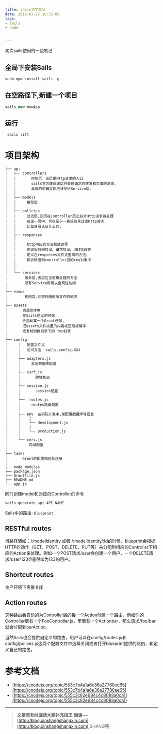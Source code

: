 ```yaml
---
title: sails初学笔记
date: 2015-07-25 16:55:09
tags:
- sails
- node


---
```


初次sails使用的一些笔记
<!-- more -->




## 全局下安装Sails
```js
sudo npm install sails -g
```

## 在空路径下,新建一个项目
```js
sails new newApp
```

## 运行
```js
 sails lift
```

# 项目架构
```plain
├── api    
│   ├── controllers  
│   │       控制层，该层是Http请求的入口
│   │       sails官方建议该层只处理请求的转发和页面的渲染,
│   │       具体的逻辑实现应该交给Service层.
│   │
│   ├── models
│   │     模型层
│   │
│   ├── policies
│   │     过滤层,该层在Controller层之前对Http请求做处理
│   │     在这一层中，可以定于一些规则来过滤Http请求,
│   │     比如身份认证什么的.
│   │
│   ├── responses
│   │
│   │     http响应的方法都放这里
│   │     例如服务器错误、请求错误、404错误等
│   │     定义在responses文件夹里面的方法，
│   │     都会赋值到controller层的req对象中
│   │
│   │
│   └── services
│        服务层,该层包含逻辑处理的方法
│        所有Service都可以全局性访问
│
├── views
│        视图层,存放视图模版文件的地方
│
├── assets
│       资源文件夹
│       在Sails启动的时候,
│       会启动某一个Grunt任务,
│       把assets文件夹里的内容或压缩或编译
│       或复制到根目录下的.tmp目录
│   
├── config 
│     │   配置文件夹
│     │   访问方法  sails.config.XXX
│     │ 
│     ├── adapters.js
│     │     本地数据库配置
│     │
│     ├── csrf.js
│     │       跨域加密
│     │
│     ├── session.js
│     │       session配置
│     │
│     ├──  routes.js
│     │     routes路由配置
│     │
│     ├── env  在实际开发中,常配置数据库等信息
|     │    │
│     |    └── development.js
|     │    │
│     |    └── production.js
│     │
│     └── cors.js
│          跨域配置
│    
├── tasks
│       Grunt的配置和任务注册
│    
├── node_modules
├── package.json
├── Gruntfile.js
├── README.md
└── app.js
```

同时创建model和对应的Controller的命令
```js
sails generate api API_NAME
```

Sails中的路由: `blueprint`

RESTful routes
-------
当路径诸如：/:modelIdentity 或者 /:modelIdentity/:id的时候，blueprint会根据HTTP的动作（GET、POST、DELETE、PUT等）来分配到相应的Controller下相应的Action来处理。例如一个POST请求/user会创建一个用户，一个DELETE请求/user/123会删除id为123的用户。

Shortcut routes
---------
生产环境下需要关闭

Action routes
------------
这种路由会自动的为Controller层的每一个Action创建一个路由，例如你的Controller层有一个FooController.js，里面有一个Actionbar，那么请求/foo/bar就会分配到barAction。

当然Sails也会提供自定义的路由，用户可以在config/routes.js和config/polices.js这两个配置文件中选择关闭或者打开blueprint提供的路由，和定义自己的路由。




# 参考文档

- [https://cnodejs.org/topic/553c7b4a1a6e36a27780ee65](https://cnodejs.org/topic/553c7b4a1a6e36a27780ee65)
- [https://cnodejs.org/topic/555c3c82e684c4c8088a0ca1](https://cnodejs.org/topic/555c3c82e684c4c8088a0ca1)

-----------------------

> **文章若有纰漏请大家补充指正,谢谢~~**
> [http://blog.xinshangshangxin.com](http://blog.xinshangshangxin.com) SHANG殇

